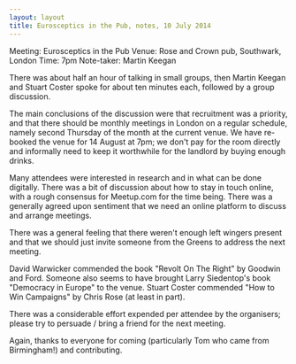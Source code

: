```yaml
---
layout: layout
title: Eurosceptics in the Pub, notes, 10 July 2014
---
```


Meeting: Eurosceptics in the Pub
Venue: Rose and Crown pub, Southwark, London
Time: 7pm
Note-taker: Martin Keegan


There was about half an hour of talking in small groups, then Martin Keegan
and Stuart Coster spoke for about ten minutes each, followed by a group
discussion.

The main conclusions of the discussion were that recruitment was a
priority, and that there should be monthly meetings in London on a
regular schedule, namely second Thursday of the month at the current venue.
We have re-booked the venue for 14 August at 7pm; we don't pay for the
room directly and informally need to keep it worthwhile for the landlord
by buying enough drinks.

Many attendees were interested in research and in what can be done
digitally.  There was a bit of discussion about how to stay in touch
online, with a rough consensus for Meetup.com for the time
being. There was a generally agreed upon sentiment that we need an
online platform to discuss and arrange meetings.

There was a general feeling that there weren't enough left wingers present
and that we should just invite someone from the Greens to address the 
next meeting.


David Warwicker commended the book "Revolt On The Right" by Goodwin and Ford.
Someone also seems to have brought Larry Siedentop's book "Democracy in
Europe" to the venue. Stuart Coster commended "How to Win Campaigns" by
Chris Rose (at least in part).

There was a considerable effort expended per attendee by the organisers;
please try to persuade / bring a friend for the next meeting.

Again, thanks to everyone for coming (particularly Tom who came from
Birmingham!) and contributing.
